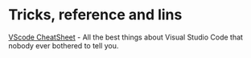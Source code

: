 # Tricks, reference and lins

[VScode CheatSheet](https://www.vscodecandothat.com/) - All the best things about Visual Studio Code that nobody ever bothered to tell you.
